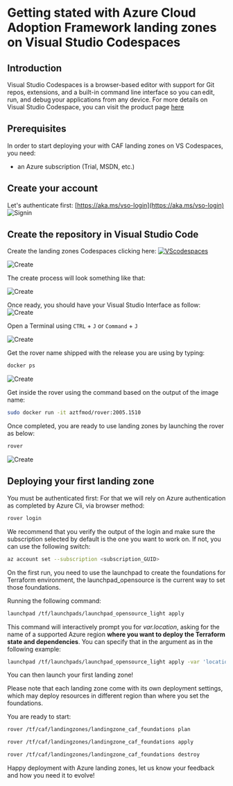 # Getting stated with Azure Cloud Adoption Framework landing zones on Visual Studio Codespaces

## Introduction

Visual Studio Codespaces is a browser-based editor with support for Git repos, extensions, and a built-in command line interface so you can edit, run, and debug your applications from any device. For more details on Visual Studio Codespace, you can visit the product page [here](https://visualstudio.microsoft.com/services/visual-studio-codespaces/)

## Prerequisites

In order to start deploying your with CAF landing zones on VS Codespaces, you need:

* an Azure subscription (Trial, MSDN, etc.)

## Create your account

Let's authenticate first:
[https://aka.ms/vso-login](https://aka.ms/vso-login)
![Signin](../../_pictures/getting_started/vs_codespaces_getting_started.png)

## Create the repository in Visual Studio Code

Create the landing zones Codespaces clicking here: [![VScodespaces](https://img.shields.io/endpoint?url=https%3A%2F%2Faka.ms%2Fvso-badge)](https://online.visualstudio.com/environments/new?name=caf%20landing%20zones&repo=azure/caf-terraform-landingzones)

![Create](../../_pictures/getting_started/vs_codespaces_create.png)

The create process will look something like that:

![Create](../../_pictures/getting_started/vs_codespaces_create2.png)

Once ready, you should have your Visual Studio Interface as follow:
![Create](../../_pictures/getting_started/vs_codespaces_create3.png)

Open a Terminal using ```CTRL``` + ```J``` or ```Command``` + ```J```

![Create](../../_pictures/getting_started/vs_codespaces_create4.png)

Get the rover name shipped with the release you are using by typing:

```bash
docker ps
```

![Create](../../_pictures/getting_started/vs_codespaces_docker.png)

Get inside the rover using the command based on the output of the image name:

```bash
sudo docker run -it aztfmod/rover:2005.1510
```

Once completed, you are ready to use landing zones by launching the rover as below:

```bash
rover
```

![Create](../../_pictures/getting_started/vs_codespaces_rover.png)


## Deploying your first landing zone

You must be authenticated first:
For that we will rely on Azure authentication as completed by Azure Cli, via browser method:

```bash
rover login
```

We recommend that you verify the output of the login and make sure the subscription selected by default is the one you want to work on. If not, you can use the following switch:

```bash
az account set --subscription <subscription_GUID>
```

On the first run, you need to use the launchpad to create the foundations for Terraform environment, the launchpad_opensource is the current way to set those foundations.

Running the following command:

```bash
launchpad /tf/launchpads/launchpad_opensource_light apply
```

This command will interactively prompt you for *var.location*, asking for the name of a supported Azure region **where you want to deploy the Terraform state and dependencies**. You can specify that in the argument as in the following example:  

```bash
launchpad /tf/launchpads/launchpad_opensource_light apply -var 'location=westus'
```

You can then launch your first landing zone!

Please note that each landing zone come with its own deployment settings, which may deploy resources in different region than where you set the foundations.  

You are ready to start:

```bash
rover /tf/caf/landingzones/landingzone_caf_foundations plan
```

```bash
rover /tf/caf/landingzones/landingzone_caf_foundations apply
```

```bash
rover /tf/caf/landingzones/landingzone_caf_foundations destroy
```

Happy deployment with Azure landing zones, let us know your feedback and how you need it to evolve!